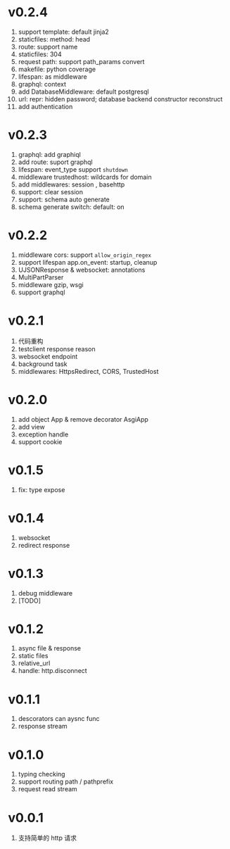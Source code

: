 # v0.2.4
1. support template: default jinja2
2. staticfiles: method: head
3. route: support name
4. staticfiles: 304
5. request path: support path_params convert
6. makefile: python coverage
7. lifespan: as middleware
8. graphql: context
9. add DatabaseMiddleware: default postgresql
10. url: repr: hidden password; database backend constructor reconstruct
11. add authentication

# v0.2.3
1. graphql: add graphiql
2. add route: suport graphql
3. lifespan: event_type support `shutdown`
4. middleware trustedhost: wildcards for domain
5. add middlewares: session , basehttp
6. support: clear session
7. support: schema auto generate
8. schema generate switch: default: on

# v0.2.2
1. middleware cors: support `allow_origin_regex`
2. support lifespan app.on_event: startup, cleanup
3. UJSONResponse & websocket: annotations
4. MultiPartParser
5. middleware gzip, wsgi
6. support graphql

# v0.2.1
1. 代码重构
2. testclient response reason
3. websocket endpoint
4. background task
5. middlewares: HttpsRedirect, CORS, TrustedHost

# v0.2.0
1. add object App & remove decorator AsgiApp
2. add view
3. exception handle
4. support cookie

# v0.1.5
1. fix: type expose

# v0.1.4
1. websocket
2. redirect response

# v0.1.3
1. debug middleware
2. [TODO]

# v0.1.2
1. async file & response
2. static files
3. relative_url
4. handle: http.disconnect

# v0.1.1
1. descorators can aysnc func
2. response stream


# v0.1.0
1. typing checking
2. support routing path / pathprefix
3. request read stream

# v0.0.1
1. 支持简单的 http 请求